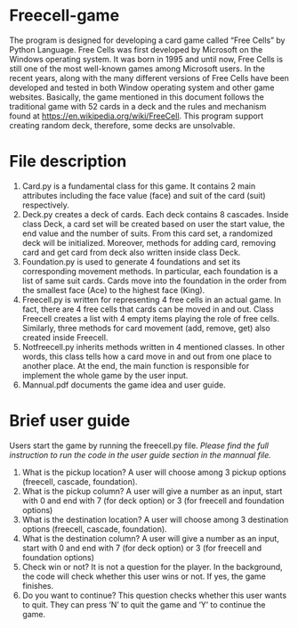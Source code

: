 # Freecell-game

The program is designed for developing a card game called “Free Cells” by Python Language. Free Cells was first developed by Microsoft on the Windows operating system. It was born in 1995 and until now, Free Cells is still one of the most well-known games among Microsoft users. In the recent years, along with the many different versions of Free Cells have been developed and tested in both Window operating system and other game websites. Basically, the game mentioned in this document follows the traditional game with 52 cards in a deck and the rules and mechanism found at https://en.wikipedia.org/wiki/FreeCell. This program support creating random deck, therefore, some decks are unsolvable.

# File description

1. Card.py is a fundamental class for this game. It contains 2 main attributes including the face value (face) and suit of the card (suit) respectively. 
2. Deck.py creates a deck of cards. Each deck contains 8 cascades. Inside class Deck, a card set will be created based on user the start value, the end value and the number of suits. From this card set, a randomized deck will be initialized. Moreover, methods for adding card, removing card and get card from deck also written inside class Deck.
3. Foundation.py is used to generate 4 foundations and set its corresponding movement methods. In particular, each foundation is a list of same suit cards. Cards move into the foundation in the order from the smallest face (Ace) to the highest face (King). 
4. Freecell.py is written for representing 4 free cells in an actual game. In fact, there are 4 free cells that cards can be moved in and out. Class Freecell creates a list with 4 empty items playing the role of free cells.  Similarly, three methods for card movement (add, remove, get) also created inside Freecell.
5. Notfreecell.py inherits methods written in 4 mentioned classes. In other words, this class tells how a card move in and out from one place to another place. At the end, the main function is responsible for implement the whole game by the user input. 
6. Mannual.pdf documents the game idea and user guide.

# Brief user guide

Users start the game by running the freecell.py file. 
*Please find the full instruction to run the code in the user guide section in the mannual file.*

1.	What is the pickup location? A user will choose among 3 pickup options (freecell, cascade, foundation). 
2.	What is the pickup column? A user will give a number as an input, start with 0 and end with 7 (for deck option) or 3 (for freecell and foundation options)
3.	What is the destination location? A user will choose among 3 destination options (freecell, cascade, foundation). 
4.	What is the destination column? A user will give a number as an input, start with 0 and end with 7 (for deck option) or 3 (for freecell and foundation options)
5.	Check win or not? It is not a question for the player. In the background, the code will check whether this user wins or not. If yes, the game finishes.
6.	Do you want to continue? This question checks whether this user wants to quit. They can press ‘N’ to quit the game and ‘Y’ to continue the game.
